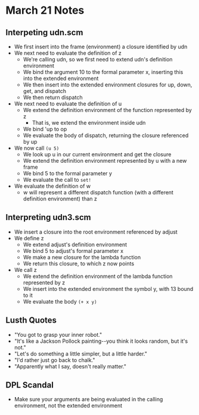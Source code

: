 # March 21 Notes

## Interpeting udn.scm
- We first insert into the frame (environment) a closure identified by udn
- We next need to evaluate the definition of z
  - We're calling udn, so we first need to extend udn's definition environment
  - We bind the argument 10 to the formal parameter x, inserting this into the extended environment
  - We then insert into the extended environment closures for up, down, get, and dispatch
  - We then return dispatch
- We next need to evaluate the definition of u
  - We extend the definition environment of the function represented by z
    - That is, we extend the environment inside udn
  - We bind 'up to op
  - We evaluate the body of dispatch, returning the closure referenced by up
- We now call `(u 5)`
  - We look up u in our current environment and get the closure
  - We extend the definition environment represented by u with a new frame
  - We bind 5 to the formal parameter y
  - We evaluate the call to `set!`
- We evaluate the definition of w
  - w will represent a different dispatch function (with a different definition environment) than z

## Interpreting udn3.scm
- We insert a closure into the root environment referenced by adjust
- We define z
  - We extend adjust's definition environment
  - We bind 5 to adjust's formal parameter x
  - We make a new closure for the lambda function
  - We return this closure, to which z now points
- We call z
  - We extend the definition environment of the lambda function represented by z
  - We insert into the extended environment the symbol y, with 13 bound to it
  - We evaluate the body `(+ x y)`


## Lusth Quotes
- "You got to grasp your inner robot."
- "It's like a Jackson Pollock painting--you think it looks random, but it's not."
- "Let's do something a little simpler, but a little harder."
- "I'd rather just go back to chalk."
- "Apparently what I say, doesn't really matter."

## DPL Scandal
- Make sure your arguments are being evaluated in the calling environment, not the extended environment
